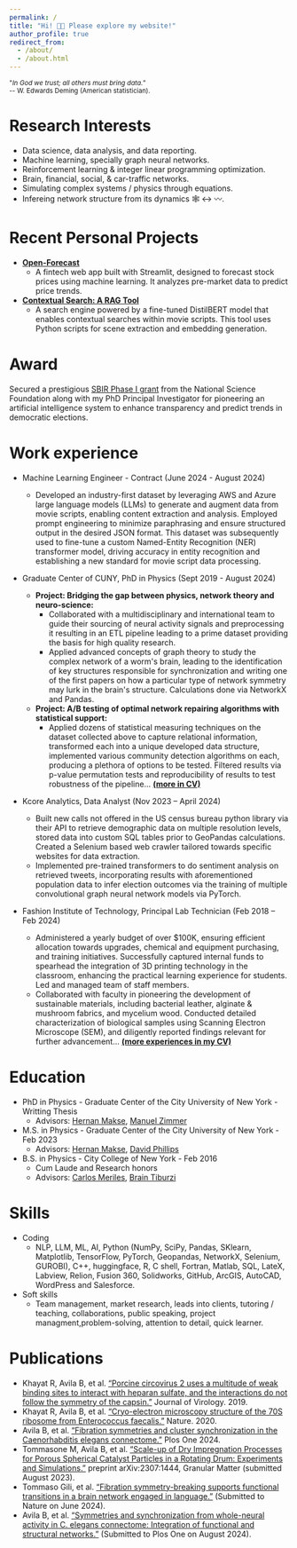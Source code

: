```yaml
---
permalink: /
title: "Hi! 👋🏼 Please explore my website!"
author_profile: true
redirect_from: 
  - /about/
  - /about.html
---
```

<span style="font-size: smaller;">"*In God we trust; all others must bring data.*”<br>-- W. Edwards Deming (American statistician).</span>

Research Interests
======
* Data science, data analysis, and data reporting.
* Machine learning, specially graph neural networks.
* Reinforcement learning & integer linear programming optimization.
* Brain, financial, social, & car-traffic networks.
* Simulating complex systems / physics through equations.
* Infereing network structure from its dynamics 🕸️ &harr; 〰️.

Recent Personal Projects
======
* [**Open-Forecast**](https://open-forecast.streamlit.app/)
  * A fintech web app built with Streamlit, designed to forecast stock prices using machine learning. It analyzes pre-market data to predict price trends.
* [**Contextual Search: A RAG Tool**](https://github.com/kryogenica/Contextual_Search_Tool)
  * A search engine powered by a fine-tuned DistilBERT model that enables contextual searches within movie scripts. This tool uses Python scripts for scene extraction and embedding generation.

Award
======
Secured a prestigious [SBIR Phase I grant](https://www.nsf.gov/awardsearch/showAward?AWD_ID=2309896) from the National Science Foundation along with my PhD Principal Investigator for pioneering an artificial intelligence system to enhance transparency and predict trends in democratic elections.

Work experience
======
* Machine Learning Engineer - Contract (June 2024 - August 2024)
  * Developed an industry-first dataset by leveraging AWS and Azure large language models (LLMs) to generate and augment data from movie scripts, enabling content extraction and analysis. Employed prompt engineering to minimize paraphrasing and ensure structured output in the desired JSON format. This dataset was subsequently used to fine-tune a custom Named-Entity Recognition (NER) transformer model, driving accuracy in entity recognition and establishing a new standard for movie script data processing.
 
* Graduate Center of CUNY, PhD in Physics (Sept 2019 - August 2024)
  * **Project: Bridging the gap between physics, network theory and neuro-science:**
    * Collaborated with a multidisciplinary and international team to guide their sourcing of neural activity signals and preprocessing it resulting in an ETL pipeline leading to a prime dataset providing the basis for high quality research.
    * Applied advanced concepts of graph theory to study the complex network of a worm's brain, leading to the identification of key structures responsible for synchronization and writing one of the first papers on how a particular type of network symmetry may lurk in the brain's structure. Calculations done via NetworkX and Pandas.
  * **Project: A/B testing of optimal network repairing algorithms with statistical support:**
    * Applied dozens of statistical measuring techniques on the dataset collected above to capture relational information, transformed each into a unique developed data structure, implemented various community detection algorithms on each, producing a plethora of options to be tested. Filtered results via p-value permutation tests and reproducibility of results to test robustness of the pipeline... [**(more in CV)**](/files/Bryant_Avila_CV.pdf)

* Kcore Analytics, Data Analyst (Nov 2023 – April 2024)
  * Built new calls not offered in the US census bureau python library via their API to retrieve demographic data on multiple resolution levels, stored data into custom SQL tables prior to GeoPandas calculations. Created a Selenium based web crawler tailored towards specific websites for data extraction.
  * Implemented pre-trained transformers to do sentiment analysis on retrieved tweets, incorporating results with aforementioned population data to infer election outcomes via the training of multiple convolutional graph neural network models via PyTorch.

* Fashion Institute of Technology, Principal Lab Technician (Feb 2018 – Feb 2024)
  * Administered a yearly budget of over $100K, ensuring efficient allocation towards upgrades, chemical and equipment purchasing, and training initiatives. Successfully captured internal funds to spearhead the integration of 3D printing technology in the classroom, enhancing the practical learning experience for students. Led and managed team of staff members.
  * Collaborated with faculty in pioneering the development of sustainable materials, including bacterial leather, alginate & mushroom fabrics, and mycelium wood. Conducted detailed characterization of biological samples using Scanning Electron Microscope (SEM), and diligently reported findings relevant for further advancement... [**(more experiences in my CV)**](/files/Bryant_Avila_CV.pdf)

Education
======
* PhD in Physics - Graduate Center of the City University of New York - Writting Thesis
  * Advisors: [Hernan Makse](https://hmakse.ccny.cuny.edu/), [Manuel Zimmer](https://www.imp.ac.at/groups/manuel-zimmer)
* M.S. in Physics - Graduate Center of the City University of New York - Feb 2023
  * Advisors: [Hernan Makse](https://hmakse.ccny.cuny.edu/), [David Phillips](https://www.usna.edu/Users/math/dphillip/)
* B.S. in Physics - City College of New York - Feb 2016
  * Cum Laude and Research honors
  * Advisors: [Carlos Meriles](https://cmeriles.ccny.cuny.edu/), [Brain Tiburzi](https://www.gc.cuny.edu/people/brian-c-tiburzi)

Skills
======
* Coding
  * NLP, LLM, ML, AI, Python (NumPy, SciPy, Pandas, SKlearn, Matplotlib, TensorFlow, PyTorch, Geopandas, NetworkX, Selenium, GUROBI), C++, huggingface, R, C shell, Fortran, Matlab, SQL, LateX, Labview, Relion, Fusion 360, Solidworks, GitHub, ArcGIS, AutoCAD, WordPress and Salesforce.
* Soft skills
  * Team management, market research, leads into clients, tutoring / teaching, collaborations, public speaking, project managment,problem-solving, attention to detail, quick learner.

Publications
======
* Khayat R, Avila B, et al. [“Porcine circovirus 2 uses a multitude of weak binding sites to interact with heparan sulfate, and the interactions do not follow the symmetry of the capsin.”](https://jvi.asm.org/content/93/6/e02222-18)  Journal of Virology. 2019.
* Khayat R, Avila B, et al. [“Cryo-electron microscopy structure of the 70S ribosome from Enterococcus faecalis.”](https://www.nature.com/articles/s41598-020-73199-6) Nature. 2020.
* Avila B, et al. [“Fibration symmetries and cluster synchronization in the Caenorhabditis elegans connectome.”](https://arxiv.org/abs/2305.19367) Plos One 2024.
* Tommasone M, Avila B, et al. [“Scale-up of Dry Impregnation Processes for Porous Spherical Catalyst Particles in a Rotating Drum:
Experiments and Simulations.”](https://arxiv.org/abs/2307.14444) preprint arXiv:2307:1444, Granular Matter (submitted August 2023).
* Tommaso Gili, et al. [“Fibration symmetry-breaking supports functional transitions in a brain network engaged in language.”](https://www.researchsquare.com/article/rs-4409330/v1) (Submitted to Nature on June 2024).
* Avila B, et al. [“Symmetries and synchronization from whole-neural activity in C. elegans connectome: Integration of functional and structural networks.”](https://arxiv.org/abs/2409.02682) (Submitted to Plos One on August 2024).

